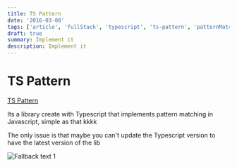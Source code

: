 ```yaml
---
title: TS Pattern
date: '2016-03-08'
tags: ['article', 'fullStack', 'typescript', 'ts-pattern', 'patternMatching', 'read', 'withResume']
draft: true
summary: Implement it
description: Implement it
---
```


# TS Pattern


[TS Pattern](https://github.com/gvergnaud/ts-pattern)


Its a library create with Typescript that implements pattern matching in Javascript, simple as that kkkk

The only issue is that maybe you can't update the Typescript version to have the latest version of the lib

![Fallback text 1](/static/assets/pasted-image-20221007184926.png)


